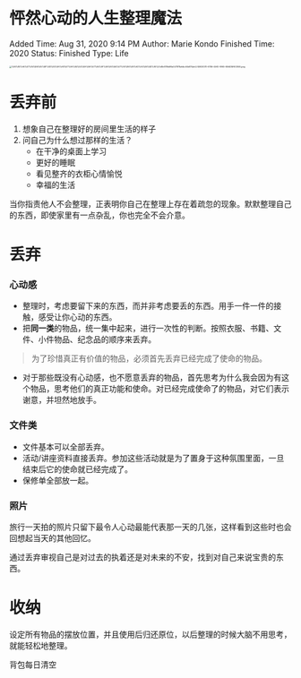 # 怦然心动的人生整理魔法

Added Time: Aug 31, 2020 9:14 PM
Author: Marie Kondo
Finished Time: 2020
Status: Finished
Type: Life

<img src="http://image.kesx.me/img/2021/07/28/21-51-58-8c90bf43b40113e49244113e4f9c54a0-4592E07E-67B6-45AD-9965-6564DBAEC65B-cef9fa.jpeg" alt="%E6%80%A6%E7%84%B6%E5%BF%83%E5%8A%A8%E7%9A%84%E4%BA%BA%E7%94%9F%E6%95%B4%E7%90%86%E9%AD%94%E6%B3%95%20d1b6786d99a047878afdbc64b874afc2/4592E07E-67B6-45AD-9965-6564DBAEC65B.jpeg" style="zoom: 25%;" />

# 丢弃前

1. 想象自己在整理好的房间里生活的样子
2. 问自己为什么想过那样的生活？
    - 在干净的桌面上学习
    - 更好的睡眠
    - 看见整齐的衣柜心情愉悦
    - 幸福的生活

 

当你指责他人不会整理，正表明你自己在整理上存在着疏忽的现象。默默整理自己的东西，即使家里有一点杂乱，你也完全不会介意。

# 丢弃

### 心动感

- 整理时，考虑要留下来的东西，而并非考虑要丢的东西。用手一件一件的接触，感受让你心动的东西。
- 把**同一类**的物品，统一集中起来，进行一次性的判断。按照衣服、书籍、文件、小件物品、纪念品的顺序来丢弃。

> 为了珍惜真正有价值的物品，必须首先丢弃已经完成了使命的物品。

- 对于那些既没有心动感，也不愿意丢弃的物品，首先思考为什么我会因为有这个物品，思考他们的真正功能和使命。对已经完成使命了的物品，对它们表示谢意，并坦然地放手。

### 文件类

- 文件基本可以全部丢弃。
- 活动/讲座资料直接丢弃。参加这些活动就是为了置身于这种氛围里面，一旦结束后它的使命就已经完成了。
- 保修单全部放一起。

### 照片

旅行一天拍的照片只留下最令人心动最能代表那一天的几张，这样看到这些时也会回想起当天的其他回忆。

通过丢弃审视自己是对过去的执着还是对未来的不安，找到对自己来说宝贵的东西。

# 收纳

设定所有物品的摆放位置，并且使用后归还原位，以后整理的时候大脑不用思考，就能轻松地整理。

背包每日清空
